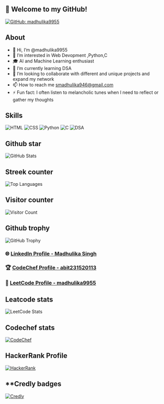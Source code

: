 
## 🚀 **Welcome to my GitHub!**

[![GitHub: madhulika9955](https://img.shields.io/badge/GitHub-madhulika9955-blue?style=for-the-badge&logo=github)](https://github.com/madhulika9955)



## **About**
- 👋 Hi, I’m @madhulika9955
- 👀 I’m interested in Web Devopment ,Python,C
- 🎓 AI and Machine Learning enthusiast
- 🌱 I’m currently learning DSA
- 💞️ I’m looking to collaborate with different and unique projects and expand my network 
- 📫 How to reach me smadhulika946@gmail.com
- ⚡ Fun fact: I often listen to melancholic tunes when I need to reflect or gather my thoughts

## **Skills**

![HTML](https://img.shields.io/badge/HTML-Intermediate-orange)
![CSS](https://img.shields.io/badge/CSS-Intermediate-blue)
![Python](https://img.shields.io/badge/Python-Advanced-green)
![C](https://img.shields.io/badge/C-Intermediate-darkgreen)
![DSA](https://img.shields.io/badge/DSA-Beginner-yellow)

## **Github star**
![GitHub Stats](https://github-readme-stats.vercel.app/api?username=MadhulikaSingh&show_icons=true&theme=radical)

## **Streek counter**
![Top Languages](https://github-readme-stats.vercel.app/api/top-langs/?username=madhulika9955&layout=compact&theme=radical)

## **Visitor counter**
![Visitor Count](https://komarev.com/ghpvc/?username=madhulika9955&color=blue)

## **Github trophy**
![GitHub Trophy](https://github-profile-trophy.vercel.app/?username=madhulika9955&theme=onedark)




### 🌐 [LinkedIn Profile - Madhulika Singh](https://www.linkedin.com/in/madhulika-singh-a34b9a28b/)
### 🏆 [CodeChef Profile - abit231520113](https://www.codechef.com/users/abit231520113)
### 🧩 [LeetCode Profile - madhulika9955](https://leetcode.com/madhulika9955)

## **Leatcode stats**
![LeetCode Stats](https://leetcode-stats.vercel.app/api?username=madhulika9955)

## **Codechef stats**
[![CodeChef](https://img.shields.io/badge/CodeChef-abit231520113-orange)](https://www.codechef.com/users/abit231520113)




## **HackerRank Profile**
[![HackerRank](https://img.shields.io/badge/HackerRank-Developer-green?style=flat&logo=HackerRank)](https://www.hackerrank.com/madhulika9955)

## **Credly badges
[![Credly](https://img.shields.io/badge/Credly-Madhulika_Singh-blue)](https://www.credly.com/users/madhulika-singh.711ec98d/edit)


<!---
madhulika9955/madhulika9955 is a ✨ special ✨ repository because its `README.md` (this file) appears on your GitHub profile.
You can click the Preview link to take a look at your changes.
--->
